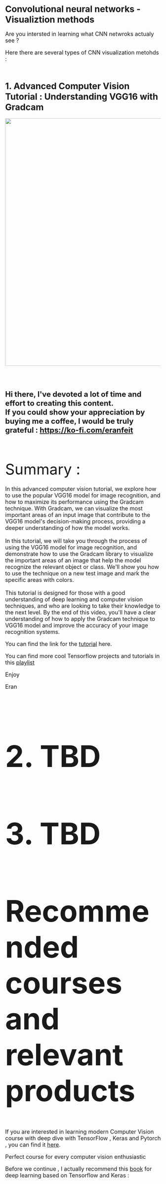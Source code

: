 # Convolutional neural networks - Visualiztion methods



<font size= "4" >

Are you intersted in learning what CNN netwroks actualy see ?

Here there are several types of CNN visualization metohds :
<br/><br/> 

</font>

# 1. Advanced Computer Vision Tutorial : Understanding VGG16 with Gradcam

<p align="center">
  <img width="800" src="How to visual VGG16 model using Gradcam.png" "image">
</p>

##
<br/><br/> 

**<font size="5">Hi there,
I've devoted a lot of time and effort to creating this content. <br/> 
If you could show your appreciation by buying me a coffee, I would be truly grateful : https://ko-fi.com/eranfeit**

<br/><br/>
<font size= "7" >
Summary : <br/>

<font size= "4" >

In this advanced computer vision tutorial, we explore how to use the popular VGG16 model for image recognition, and how to maximize its performance using the Gradcam technique. With Gradcam, we can visualize the most important areas of an input image that contribute to the VGG16 model's decision-making process, providing a deeper understanding of how the model works.
<br/><br/> 
In this tutorial, we will take you through the process of using the VGG16 model for image recognition, and demonstrate how to use the Gradcam library to visualize the important areas of an image that help the model recognize the relevant object or class. We'll show you how to use the technique on a new test image and mark the specific areas with colors.
<br/><br/> 
This tutorial is designed for those with a good understanding of deep learning and computer vision techniques, and who are looking to take their knowledge to the next level. By the end of this video, you'll have a clear understanding of how to apply the Gradcam technique to VGG16 model and improve the accuracy of your image recognition systems.


You can find the link for the [tutorial](https://youtu.be/DKvJcK4o3Vw) here. 

You can find more cool Tensorflow projects and tutorials in this [playlist](https://youtube.com/playlist?list=PLdkryDe59y4Ze9_12JhWu3cs-lOGYwYeD)

Enjoy

Eran
<br/><br/> 

</font>

# 2. TBD
# 3. TBD 



# Recommended courses and relevant products 
<font size= "4" >

If you are interested in learning modern Computer Vision course with deep dive with TensorFlow , Keras and Pytorch , you can find it [here](http://bit.ly/3HeDy1V).

Perfect course for every computer vision enthusiastic

Before we continue , I actually recommend this [book](https://amzn.to/3STWZ2N) for deep learning based on Tensorflow and Keras : 



</font>

# Connect

<font size= "4" >
If you have any suggestions about papers, feel free to mail me :)

- [☕ Buy me a coffee](https://ko-fi.com/eranfeit)
- [🌐 My Website](https://eranfeit.net)
- [▶️ Youtube.com/@eranfeit](https://www.youtube.com/channel/UCTiWJJhaH6BviSWKLJUM9sg)
- [🐙 Facebookl](https://www.facebook.com/groups/3080601358933585)
- [🖥️ Email](mailto:feitgemel@gmail.com)
- [🐦 Twitter](https://twitter.com/eran_feit )
- [😸 GitHub](https://github.com/feitgemel)
- [📸 Instagram](https://www.instagram.com/eran_feit/)
- [🤝 Fiverr ](https://www.fiverr.com/s/mB3Pbb)
- [📝 Medium ](https://medium.com/@feitgemel)


</font>


